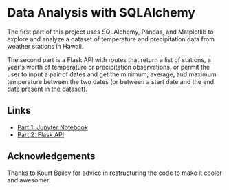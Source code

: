 # Data Analysis with SQLAlchemy

The first part of this project uses SQLAlchemy, Pandas, and Matplotlib to explore and analyze a dataset of temperature and precipitation data from weather stations in Hawaii.

The second part is a Flask API with routes that return a list of stations, a year's worth of temperature or precipitation observations, or permit the user to input a pair of dates and get the minimum, average, and maximum temperature between the two dates (or between a start date and the end date present in the dataset).

## Links
* [Part 1: Jupyter Notebook](https://github.com/joannadelaune/sqlalchemy-challenge/blob/main/climate_analysis.ipynb)
* [Part 2: Flask API](https://github.com/joannadelaune/sqlalchemy-challenge/blob/main/app.py)

## Acknowledgements

Thanks to Kourt Bailey for advice in restructuring the code to make it cooler and awesomer.
